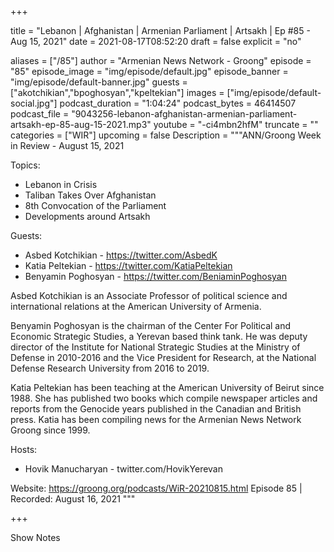 
+++

title = "Lebanon | Afghanistan | Armenian Parliament | Artsakh | Ep #85 - Aug 15, 2021"
date = 2021-08-17T08:52:20
draft = false
explicit = "no"

aliases = ["/85"]
author = "Armenian News Network - Groong"
episode = "85"
episode_image = "img/episode/default.jpg"
episode_banner = "img/episode/default-banner.jpg"
guests = ["akotchikian","bpoghosyan","kpeltekian"]
images = ["img/episode/default-social.jpg"]
podcast_duration = "1:04:24"
podcast_bytes = 46414507
podcast_file = "9043256-lebanon-afghanistan-armenian-parliament-artsakh-ep-85-aug-15-2021.mp3"
youtube = "-ci4mbn2hfM"
truncate = ""
categories = ["WIR"]
upcoming = false
Description = """ANN/Groong Week in Review - August 15, 2021

Topics:

- Lebanon in Crisis
- Taliban Takes Over Afghanistan
- 8th Convocation of the Parliament
- Developments around Artsakh

Guests:
- Asbed Kotchikian - https://twitter.com/AsbedK
- Katia Peltekian - https://twitter.com/KatiaPeltekian
- Benyamin Poghosyan - https://twitter.com/BeniaminPoghosyan

Asbed Kotchikian is an Associate Professor of political science and international relations at the American University of Armenia.

Benyamin Poghosyan is the chairman of the Center For Political and Economic Strategic Studies, a Yerevan based think tank. He was deputy director of the Institute for National Strategic Studies at the Ministry of Defense in 2010-2016 and the Vice President for Research, at the National Defense Research University from 2016 to 2019.

Katia Peltekian has been teaching at the American University of Beirut since 1988. She has published two books which compile newspaper articles and reports from the Genocide years published in the Canadian and British press. Katia has been compiling news for the Armenian News Network Groong since 1999.

Hosts:
- Hovik Manucharyan - twitter.com/HovikYerevan

Website: https://groong.org/podcasts/WiR-20210815.html
Episode 85 | Recorded: August 16, 2021
"""

+++

Show Notes

